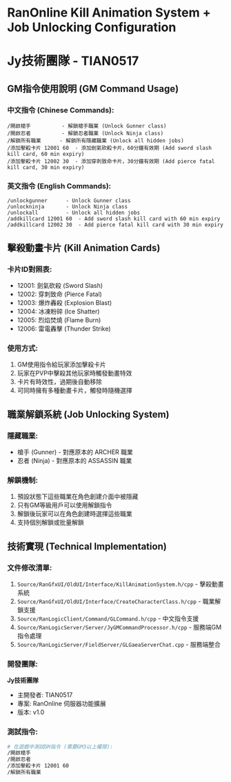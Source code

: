 # RanOnline Kill Animation System + Job Unlocking Configuration
# Jy技術團隊 - TIAN0517

## GM指令使用說明 (GM Command Usage)

### 中文指令 (Chinese Commands):
```
/開啟槍手          - 解鎖槍手職業 (Unlock Gunner class)
/開啟忍者          - 解鎖忍者職業 (Unlock Ninja class)  
/解鎖所有職業      - 解鎖所有隱藏職業 (Unlock all hidden jobs)
/添加擊殺卡片 12001 60  - 添加劍氣砍殺卡片，60分鐘有效期 (Add sword slash kill card, 60 min expiry)
/添加擊殺卡片 12002 30  - 添加穿刺致命卡片，30分鐘有效期 (Add pierce fatal kill card, 30 min expiry)
```

### 英文指令 (English Commands):
```
/unlockgunner      - Unlock Gunner class
/unlockninja       - Unlock Ninja class
/unlockall         - Unlock all hidden jobs
/addkillcard 12001 60  - Add sword slash kill card with 60 min expiry
/addkillcard 12002 30  - Add pierce fatal kill card with 30 min expiry
```

## 擊殺動畫卡片 (Kill Animation Cards)

### 卡片ID對照表:
- 12001: 劍氣砍殺 (Sword Slash)
- 12002: 穿刺致命 (Pierce Fatal)
- 12003: 爆炸轟殺 (Explosion Blast)
- 12004: 冰凍粉碎 (Ice Shatter)
- 12005: 烈焰焚燒 (Flame Burn)
- 12006: 雷電轟擊 (Thunder Strike)

### 使用方式:
1. GM使用指令給玩家添加擊殺卡片
2. 玩家在PVP中擊殺其他玩家時觸發動畫特效
3. 卡片有時效性，過期後自動移除
4. 可同時擁有多種動畫卡片，觸發時隨機選擇

## 職業解鎖系統 (Job Unlocking System)

### 隱藏職業:
- 槍手 (Gunner) - 對應原本的 ARCHER 職業
- 忍者 (Ninja) - 對應原本的 ASSASSIN 職業

### 解鎖機制:
1. 預設狀態下這些職業在角色創建介面中被隱藏
2. 只有GM等級用戶可以使用解鎖指令
3. 解鎖後玩家可以在角色創建時選擇這些職業
4. 支持個別解鎖或批量解鎖

## 技術實現 (Technical Implementation)

### 文件修改清單:
1. `Source/RanGfxUI/OldUI/Interface/KillAnimationSystem.h/cpp` - 擊殺動畫系統
2. `Source/RanGfxUI/OldUI/Interface/CreateCharacterClass.h/cpp` - 職業解鎖支援
3. `Source/RanLogicClient/Command/GLCommand.h/cpp` - 中文指令支援
4. `Source/RanLogicServer/Server/JyGMCommandProcessor.h/cpp` - 服務端GM指令處理
5. `Source/RanLogicServer/FieldServer/GLGaeaServerChat.cpp` - 服務端整合

### 開發團隊:
**Jy技術團隊**
- 主開發者: TIAN0517
- 專案: RanOnline 伺服器功能擴展
- 版本: v1.0

### 測試指令:
```bash
# 在遊戲中測試GM指令 (需要GM3以上權限):
/開啟槍手
/開啟忍者  
/添加擊殺卡片 12001 60
/解鎖所有職業
```